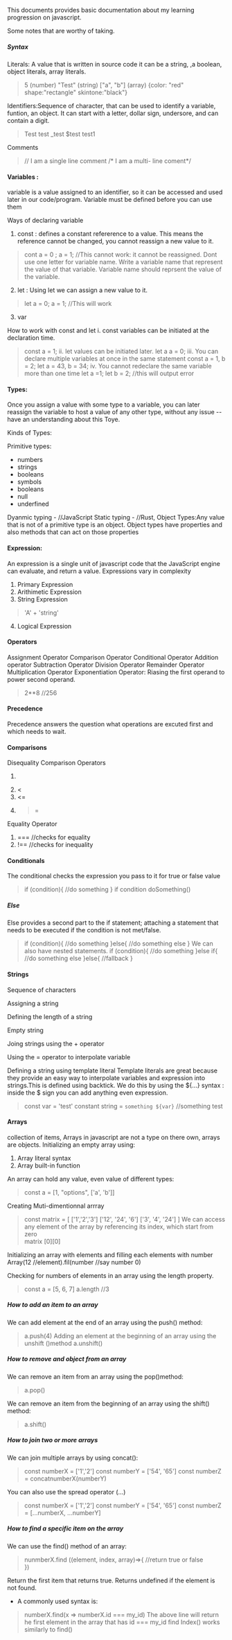 This documents provides basic documentation about my learning progression on javascript.

Some notes that are worthy of taking.
##### Syntax


Literals: A value that is written in source code it can be a string, ,a boolean, object literals, array literals.
>5 (number)
>"Test" (string)
>["a", "b"] (array)
>{color: "red" shape:"rectangle" skintone:"black"}

Identifiers:Sequence of character, that can be used to identify a variable, funtion, an object. It can start with a letter, dollar sign, undersore, and can contain a digit.
>Test
>test
>_test
>$test
>test1

Comments
>// I am a single line comment
>/* I am a multi- line coment*/

#### Variables :
 variable is a value assigned to an identifier, so it can be accessed and used later in our code/program.
Variable must be defined before you can use them

Ways of declaring variable

1. const : defines a constant refererence to a value. This means the reference cannot be changed, you cannot reassign a new value to it.
>cont a = 0 ;
> a = 1; //This cannot work: it cannot be reassigned. Dont use one letter for variable name. Write a variable name that represent the value of that variable. Variable name should reprsent the value of the variable.

2. let : Using let we can assign a new value to it.
>let a = 0;
>a = 1; //This will work

3. var

How to work with const and let
i. const variables can be initiated at the declaration time.
>const a = 1;
ii. let values can be initiated later.
>let a
>a = 0;
iii. You can declare multiple variables at once in the same statement
>const a = 1, b = 2;
>let a = 43, b = 34;
iv. You cannot redeclare the same variable more than one time
>let a =1;
>let b = 2;  //this will output error

#### Types:
 Once you assign a value with some type to a variable, you can later reassign the variable to host a value of any other type, without any issue --have an understanding about this Toye.

Kinds of Types:

Primitive types:
* numbers
* strings
* booleans
* symbols
* booleans
* null
* underfined

Dyanmic typing - //JavaScript
Static typing - //Rust, 
Object Types:Any value that is not of a primitive type is an object.
Object types have properties and also methods that can act on those properties

#### Expression:
An expression is a single unit of javascript code that the JavaScript engine can evaluate, and return a value. Expressions vary in complexity

1. Primary Expression
2. Arithimetic Expression
3. String Expression
>'A' + 'string'
4. Logical Expression

#### Operators

Assignment Operator
Comparison Operator
Conditional Operator
Addition operator
Subtraction Operator
Division Operator
Remainder Operator
Multiplication Operator
Exponentiation Operator: Riasing the first operand to power second operand.
>2**8 //256

#### Precedence

Precedence answers the question what operations are excuted first  and which needs to wait.

#### Comparisons

Disequality Comparison Operators

1. >
2. <
3. <=
4. >=

Equality Operator
1. === //checks for equality
2. !== //checks for inequality

#### Conditionals

The conditional checks the expression you pass to it for true or false value
>if (condition){
  //do something
}
>if condition doSomething()

##### Else
Else provides a second part to the if statement; attaching a statement that needs to be executed if the condition is not met/false.
>if (condition){
  //do something
}else{
  //do something else
}
We can also have nested statements.
>if (condition){
  //do something
}else if{
  //do something else
}else{
  //fallback
}


#### Strings
Sequence of characters

Assigning a string

Defining the length of a string

Empty string

Joing strings using the + operator

Using the = operator to interpolate variable

Defining a string using template literal
Template literals are great  because they provide an easy way to interpolate variables and expression into strings.This is defined using backtick.
We do this by using the ${...} syntax : inside the $ sign you can add anything even expression.
>const var = 'test'
constant string = `something ${var}`
//something test 


#### Arrays
collection of items, Arrays in javascript are not a type on there own, arrays are objects.
Initializing an empty array using:
1. Array literal syntax 
2. Array built-in function

An array can hold any value, even value of different types:
>const a = [1, "options", ['a', 'b']]

Creating Muti-dimentionnal arrray
>const matrix = [
  ['1','2','3']
  ['12', '24', '6']
  ['3', '4', '24']
]
We can access any element of the array by referencing its index, which start from zero  
>matrix [0][0]

Initializing an array with elements and filling each elements with number
Array(12 //element).fil(number //say number 0)

Checking for numbers of elements in an array using the length property.
>const a = [5, 6, 7]
>a.length //3

##### How to add an item to an array
We can add element at the end of an array using the push() method:
>a.push(4)
Adding an element at the beginning of an array using the unshift ()method
>a.unshift()

##### How to remove and object from an array
We can remove an item from an array using the pop()method:
>a.pop()

We can remove an item from the beginning of an array using the shift() method:
>a.shift()

##### How to join two or more  arrays
We can join multiple arrays by using concat():
>const numberX = ['1','2']
const numberY = ['54', '65']
const numberZ  = concatnumberX(numberY)

You can also use the spread operator (...) 
>const numberX = ['1','2']
const numberY = ['54', '65']
const numberZ = [...numberX, ...numberY]

##### How to find a specific item on the array
We can use the find() method of an array:
>nunmberX.find ((element, index, array)=>{
  //return true or false    
})

Return the first item that returns true. Returns undefined if the element is not found.
  - A commonly used  syntax is:
  >numberX.find(x => numberX.id === my_id)
  The above line will return he first element in the array that has id === my_id
  find Index() works similarly to find()









